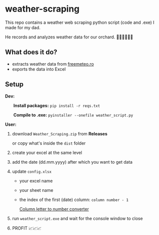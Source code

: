 # weather-scraping

This repo contains a weather web scraping python script (code and .exe) I made for my dad.

He records and analyzes weather data for our orchard. 🍇🌳🍐🍑🍎🍒

## What does it do?

- extracts weather data from [freemeteo.ro](https://freemeteo.ro/vremea)
- exports the data into Excel

## Setup

**Dev:**

&nbsp;&nbsp;&nbsp;&nbsp;&nbsp;&nbsp; **Install packages:** `pip install -r reqs.txt`

&nbsp;&nbsp;&nbsp;&nbsp;&nbsp;&nbsp; **Compile to .exe:** `pyinstaller --onefile weather_script.py`

**User:**

1. download `Weather_Scraping.zip` from **Releases**

   or copy what's inside the `dist` folder

2. create your excel at the same level
3. add the date (dd.mm.yyyy) after which you want to get data
4. update `config.xlsx`

   - your excel name
   - your sheet name
   - the index of the first (date) column: `column number - 1`

     [Column letter to number converter](https://www.vishalon.net/blog/excel-column-letter-to-number-quick-reference)

5. run `weather_script.exe` and wait for the console window to close
6. PROFIT 📈📈📈
